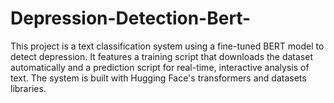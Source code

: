 # Depression-Detection-Bert-
This project is a text classification system using a fine-tuned BERT model to detect depression. It features a training script that downloads the dataset automatically and a prediction script for real-time, interactive analysis of text. The system is built with Hugging Face's transformers and datasets libraries.
